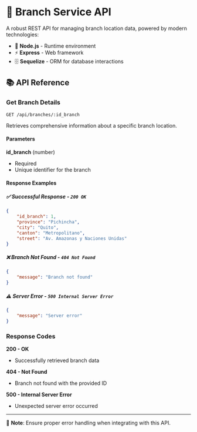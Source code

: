 # 🏢 Branch Service API

A robust REST API for managing branch location data, powered by modern technologies:

- 🚀 **Node.js** - Runtime environment
- ⚡ **Express** - Web framework
- 🗄️ **Sequelize** - ORM for database interactions

## 📚 API Reference

### Get Branch Details

```http
GET /api/branches/:id_branch
```

Retrieves comprehensive information about a specific branch location.

#### Parameters

**id_branch** (number)
- Required
- Unique identifier for the branch

#### Response Examples

##### ✅ Successful Response - `200 OK`

```json
{
    "id_branch": 1,
    "province": "Pichincha",
    "city": "Quito",
    "canton": "Metropolitano",
    "street": "Av. Amazonas y Naciones Unidas"
}
```

##### ❌ Branch Not Found - `404 Not Found`

```json
{
    "message": "Branch not found"
}
```

##### ⚠️ Server Error - `500 Internal Server Error`

```json
{
    "message": "Server error"
}
```

### Response Codes

**200 - OK**
- Successfully retrieved branch data

**404 - Not Found**
- Branch not found with the provided ID

**500 - Internal Server Error**
- Unexpected server error occurred

---

📝 **Note**: Ensure proper error handling when integrating with this API.
